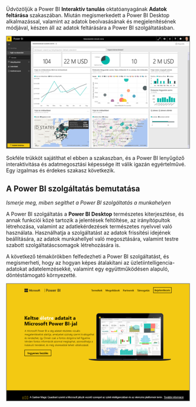 Üdvözöljük a Power BI **Interaktív tanulás** oktatóanyagának **Adatok feltárása** szakaszában. Miután megismerkedett a Power BI Desktop alkalmazással, valamint az adatok beolvasásának és megjelenítésének módjával, készen áll az adatok feltárására a Power BI szolgáltatásban.

![](media/4-0-intro-power-bi-service/4-0_2.png)

Sokféle trükköt sajátíthat el ebben a szakaszban, és a Power BI lenyűgöző interaktivitása és adatmegosztási képessége itt válik igazán egyértelművé. Egy izgalmas és érdekes szakasz következik.

## <a name="introduction-to-the-power-bi-service"></a>A Power BI szolgáltatás bemutatása
*Ismerje meg, miben segíthet a Power BI szolgáltatás a munkahelyen*

A Power BI szolgáltatás a **Power BI Desktop** természetes kiterjesztése, és annak funkciói közé tartozik a jelentések feltöltése, az irányítópultok létrehozása, valamint az adatlekérdezések természetes nyelvvel való használata. Használhatja a szolgáltatást az adatok frissítési idejének beállítására, az adatok munkahellyel való megosztására, valamint testre szabott szolgáltatáscsomagok létrehozására is.

A következő témakörökben felfedezheti a Power BI szolgáltatást, és megismerheti, hogy az hogyan képes átalakítani az üzletiintelligencia-adatokat adatelemzésekké, valamint egy együttműködésen alapuló, döntéstámogató környezetté.

![](media/4-0-intro-power-bi-service/4-0_1.png)

